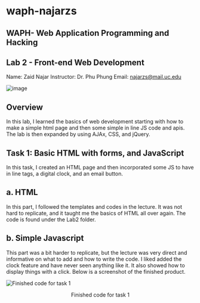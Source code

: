 # waph-najarzs 
## WAPH- Web Application Programming and Hacking 
## Lab 2 - Front-end Web Development
Name: Zaid Najar 
Instructor: Dr. Phu Phung
Email: najarzs@mail.uc.edu

![image](https://github.com/NajarZS/waph-najarzs/assets/169232307/7efdc406-f5ce-4fbb-80fc-cfe00133c98c)


## Overview

In this lab, I learned the basics of web development starting with how to make a simple html page and then some simple in line JS code and apis. The lab is then expanded by using AJAx, CSS, and jQuery. 

## Task 1: Basic HTML with forms, and JavaScript

In this task, I created an HTML page and then incorporated some JS to have in line tags, a digital clock, and an email button. 

## a. HTML

In this part, I followed the templates and codes in the lecture. It was not hard to replicate, and it taught me the basics of HTML all over again. The code is found under the Lab2 folder. 

## b. Simple Javascript

This part was a bit harder to replicate, but the lecture was very direct and informative on what to add and how to write the code. I liked added the clock feature and have never seen anything like it. It also showed how to display things with a click. Below is a screenshot of the finished product. 

![Finished code for task 1](https://github.com/NajarZS/waph-najarzs/assets/169232307/5c41f4d4-fcc2-464b-a853-187d786aa85a)

<p style="text-align:center;">Finished code for task 1</p>








